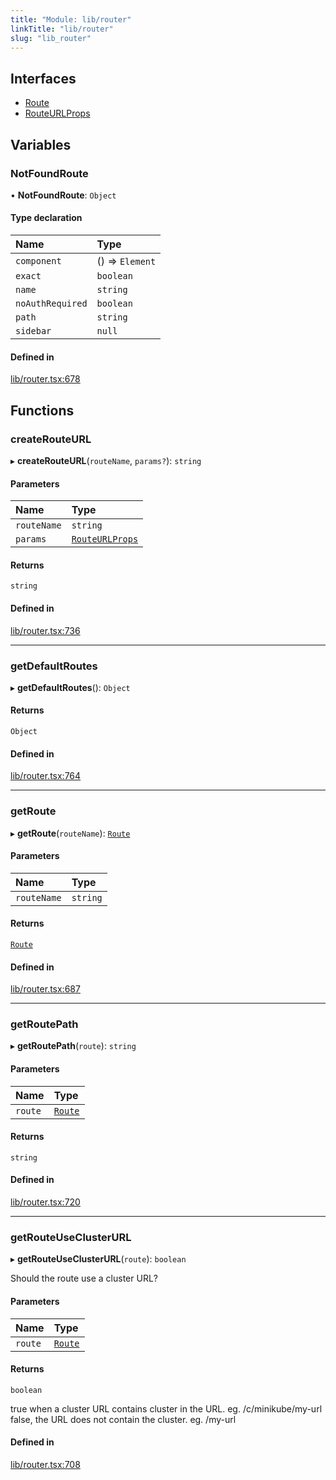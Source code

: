 ```yaml
---
title: "Module: lib/router"
linkTitle: "lib/router"
slug: "lib_router"
---
```


## Interfaces

- [Route](../interfaces/lib_router.Route.md)
- [RouteURLProps](../interfaces/lib_router.RouteURLProps.md)

## Variables

### NotFoundRoute

• **NotFoundRoute**: `Object`

#### Type declaration

| Name | Type |
| :------ | :------ |
| `component` | () => `Element` |
| `exact` | `boolean` |
| `name` | `string` |
| `noAuthRequired` | `boolean` |
| `path` | `string` |
| `sidebar` | ``null`` |

#### Defined in

[lib/router.tsx:678](https://github.com/headlamp-k8s/headlamp/blob/1ae27053/frontend/src/lib/router.tsx#L678)

## Functions

### createRouteURL

▸ **createRouteURL**(`routeName`, `params?`): `string`

#### Parameters

| Name | Type |
| :------ | :------ |
| `routeName` | `string` |
| `params` | [`RouteURLProps`](../interfaces/lib_router.RouteURLProps.md) |

#### Returns

`string`

#### Defined in

[lib/router.tsx:736](https://github.com/headlamp-k8s/headlamp/blob/1ae27053/frontend/src/lib/router.tsx#L736)

___

### getDefaultRoutes

▸ **getDefaultRoutes**(): `Object`

#### Returns

`Object`

#### Defined in

[lib/router.tsx:764](https://github.com/headlamp-k8s/headlamp/blob/1ae27053/frontend/src/lib/router.tsx#L764)

___

### getRoute

▸ **getRoute**(`routeName`): [`Route`](../interfaces/lib_router.Route.md)

#### Parameters

| Name | Type |
| :------ | :------ |
| `routeName` | `string` |

#### Returns

[`Route`](../interfaces/lib_router.Route.md)

#### Defined in

[lib/router.tsx:687](https://github.com/headlamp-k8s/headlamp/blob/1ae27053/frontend/src/lib/router.tsx#L687)

___

### getRoutePath

▸ **getRoutePath**(`route`): `string`

#### Parameters

| Name | Type |
| :------ | :------ |
| `route` | [`Route`](../interfaces/lib_router.Route.md) |

#### Returns

`string`

#### Defined in

[lib/router.tsx:720](https://github.com/headlamp-k8s/headlamp/blob/1ae27053/frontend/src/lib/router.tsx#L720)

___

### getRouteUseClusterURL

▸ **getRouteUseClusterURL**(`route`): `boolean`

Should the route use a cluster URL?

#### Parameters

| Name | Type |
| :------ | :------ |
| `route` | [`Route`](../interfaces/lib_router.Route.md) |

#### Returns

`boolean`

true when a cluster URL contains cluster in the URL. eg. /c/minikube/my-url
  false, the URL does not contain the cluster. eg. /my-url

#### Defined in

[lib/router.tsx:708](https://github.com/headlamp-k8s/headlamp/blob/1ae27053/frontend/src/lib/router.tsx#L708)
